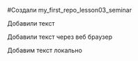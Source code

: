 #Создали my_first_repo_lesson03_seminar

Добавили текст

Добавили текст через веб браузер

Добавим текст локально
